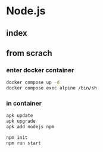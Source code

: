# Node.js

## index

## from scrach

### enter docker container

```bash
docker compose up -d
docker compose exec alpine /bin/sh
```

### in container

```bash
apk update
apk upgrade
apk add nodejs npm

npm init
npm run start
```
